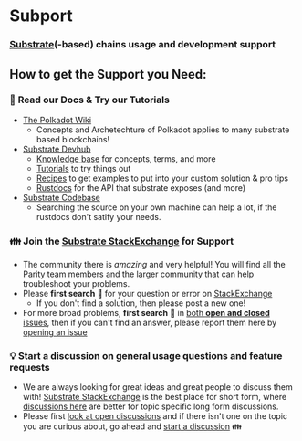# Subport
### [Substrate](https://substrate.dev)(-based) chains usage and development support

## How to get the Support you Need:

### :book: **Read our Docs & Try our Tutorials**
- [The Polkadot Wiki](https://wiki.polkadot.network/)
  - Concepts and Archetechture of Polkadot applies to many substrate based blockchains!
- [Substrate Devhub](https://substrate.dev/)
  - [Knowledge base](https://substrate.dev/docs/en/) for concepts, terms, and more
  - [Tutorials](https://docs.substrate.io/tutorials/) to try things out
  - [Recipes](https://substrate.dev/recipes/) to get examples to put into your custom solution & pro tips
  - [Rustdocs](https://substrate.dev/rustdocs) for the API that substrate exposes (and more)
- [Substrate Codebase](https://github.com/paritytech/substrate)
  - Searching the source on your own machine can help a lot, if the rustdocs don't satify your needs.

### :family: **Join the [Substrate StackExchange](https://substrate.stackexchange.com/)** for Support
  - The community there is *amazing* and very helpful! You will find all the Parity team members and the larger community that can help troubleshoot your problems.
- Please **first search** :eyes: for your question or error on [StackExchange](https://substrate.stackexchange.com/)
  - If you don't find a solution, then please post a new one!
- For more broad problems, **first search** :eyes: in [both **open and closed** issues](https://github.com/paritytech/subport/issues?q=is%3Aissue), then if you can't find an answer, please report them here by [opening an issue](https://github.com/paritytech/subport/issues/new)

### :bulb: **Start a discussion** on general usage questions and feature requests
- We are always looking for great ideas and great people to discuss them with! [Substrate StackExchange](https://substrate.stackexchange.com/) is the best place for short form, where [discussions here](https://github.com/paritytech/subport/discussions/) are better for topic specific long form discussions.
- Please first [look at open discussions](https://github.com/paritytech/subport/discussions/) and if there isn't one on the topic you are curious about, go ahead and [start a discussion](https://github.com/paritytech/subport/discussions/new) :family:
